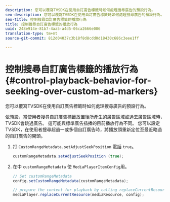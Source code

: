 ```yaml
---
description: 您可以覆寫TVSDK在使用自訂廣告標籤時如何處理搜尋廣告的預設行為。
seo-description: 您可以覆寫TVSDK在使用自訂廣告標籤時如何處理搜尋廣告的預設行為。
seo-title: 控制搜尋自訂廣告標籤的播放行為
title: 控制搜尋自訂廣告標籤的播放行為
uuid: 248e914e-81b7-4aa5-a4d5-06ca2666e006
translation-type: tm+mt
source-git-commit: 812d04037c3b18f8d8cdd0d18430c686c3eee1ff

---
```



# 控制搜尋自訂廣告標籤的播放行為 {#control-playback-behavior-for-seeking-over-custom-ad-markers}

您可以覆寫TVSDK在使用自訂廣告標籤時如何處理搜尋廣告的預設行為。

依預設，當使用者搜尋自訂廣告標籤放置後所產生的廣告區域或過去廣告區域時，TVSDK會跳過廣告。 這可能與標準廣告插播的目前播放行為不同。 您可以設定TVSDK，在使用者搜尋超過一或多個自訂廣告時，將播放頭重新定位至最近略過的自訂廣告的開頭。

1. 打 `CustomRangeMetadata.setAdjustSeekPosition` 電話 `true`。

   ```java
   customRangeMetadata.setAdjustSeekPosition (true);
   ```

1. 在中 `customRangeMetadata` 使 `MediaPlayerItemConfig`用。

   ```java
   // Set customRangeMetadata 
   config.setCustomRangeMetadata(customRangeMetadata); 
   
   // prepare the content for playback by calling replaceCurrentResource 
   mediaPlayer.replaceCurrentResource(mediaResource, config); 
   ```

